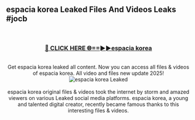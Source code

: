 ## espacia korea Leaked Files And Videos Leaks #jocb
<br>
<div align="center">
<h3><a href="https://watchclip.my.id/espacia korea" rel="nofollow">🔴 CLICK HERE 🌐==►►espacia korea</a></h3>
<br>
Get espacia korea leaked all content. Now you can access all files & videos of espacia korea. All video and files new update 2025!
<br>
<a href="https://watchclip.my.id/espacia korea" rel="nofollow" data-target="animated-image.originalLink"><img src="https://i.ibb.co.com/WyWwxjT/player-gif2.gif" alt="espacia korea Leaked" style="max-width: 100%; display: inline-block;" data-target="animated-image.originalImage"></a>
<br><br>
espacia korea original files & videos took the internet by storm and amazed viewers on various Leaked social media platforms. espacia korea, a young and talented digital creator, recently became famous thanks to this interesting files & videos.
</div>
<br>